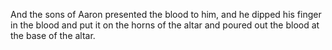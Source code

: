And the sons of Aaron presented the blood to him, and he dipped his finger in the blood and put it on the horns of the altar and poured out the blood at the base of the altar.
